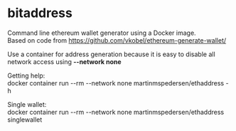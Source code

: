 # bitaddress
Command line ethereum wallet generator using a Docker image.   
Based on code from https://github.com/vkobel/ethereum-generate-wallet/

Use a container for address generation because it is easy to disable all network access using **--network none**

Getting help:  
docker container run --rm --network none martinmspedersen/ethaddress -h

Single wallet:  
docker container run --rm --network none martinmspedersen/ethaddress singlewallet
